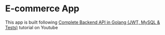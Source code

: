 # E-commerce App

This app is built following [Complete Backend API in Golang (JWT, MySQL & Tests)](https://www.youtube.com/watch?v=7VLmLOiQ3ck) tutorial on Youtube